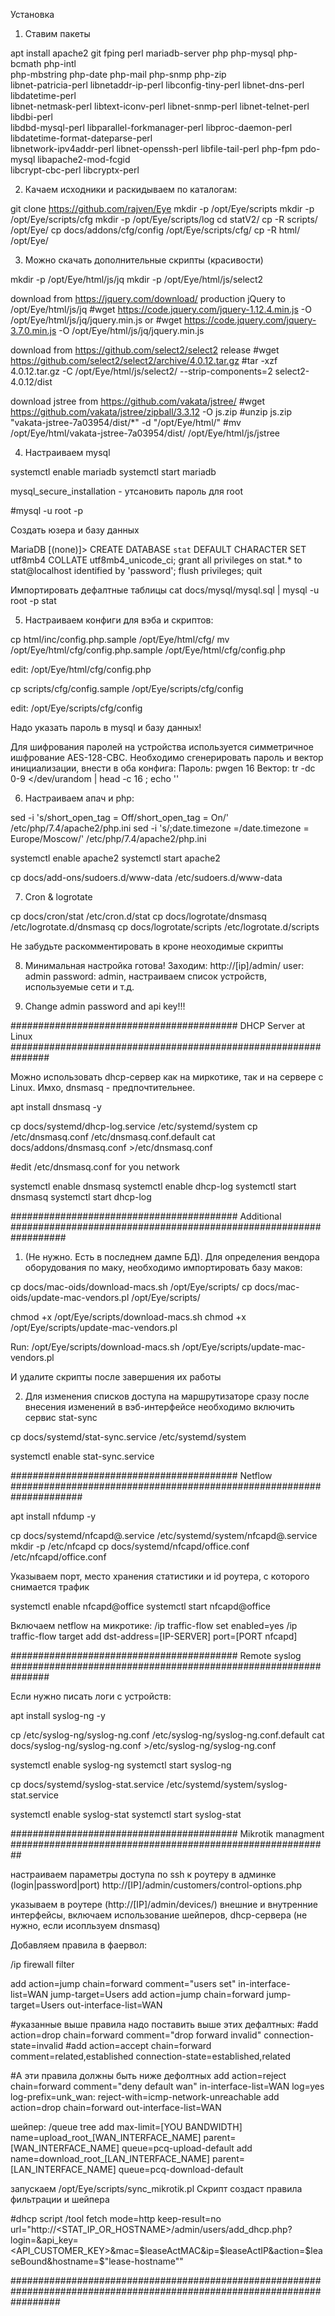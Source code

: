 Установка

1. Ставим пакеты

apt install apache2 git fping perl mariadb-server php php-mysql php-bcmath php-intl \
php-mbstring php-date php-mail php-snmp php-zip \
libnet-patricia-perl libnetaddr-ip-perl libconfig-tiny-perl libnet-dns-perl libdatetime-perl \
libnet-netmask-perl libtext-iconv-perl libnet-snmp-perl libnet-telnet-perl libdbi-perl \
libdbd-mysql-perl libparallel-forkmanager-perl libproc-daemon-perl libdatetime-format-dateparse-perl \
libnetwork-ipv4addr-perl libnet-openssh-perl libfile-tail-perl php-fpm pdo-mysql libapache2-mod-fcgid \
libcrypt-cbc-perl libcryptx-perl

2. Качаем исходники и раскидываем по каталогам:

git clone https://github.com/rajven/Eye
mkdir -p /opt/Eye/scripts
mkdir -p /opt/Eye/scripts/cfg
mkdir -p /opt/Eye/scripts/log
cd statV2/
cp -R scripts/ /opt/Eye/
cp docs/addons/cfg/config /opt/Eye/scripts/cfg/
cp -R html/ /opt/Eye/

3. Можно скачать дополнительные скрипты (красивости)

mkdir -p /opt/Eye/html/js/jq
mkdir -p /opt/Eye/html/js/select2

download from https://jquery.com/download/ production jQuery to /opt/Eye/html/js/jq
#wget https://code.jquery.com/jquery-1.12.4.min.js -O /opt/Eye/html/js/jq/jquery.min.js
or
#wget https://code.jquery.com/jquery-3.7.0.min.js -O /opt/Eye/html/js/jq/jquery.min.js

download from https://github.com/select2/select2 release
#wget https://github.com/select2/select2/archive/4.0.12.tar.gz
#tar -xzf 4.0.12.tar.gz -C /opt/Eye/html/js/select2/ --strip-components=2 select2-4.0.12/dist

download jstree from  https://github.com/vakata/jstree/
#wget https://github.com/vakata/jstree/zipball/3.3.12 -O js.zip
#unzip js.zip "vakata-jstree-7a03954/dist/*" -d "/opt/Eye/html/"
#mv /opt/Eye/html/vakata-jstree-7a03954/dist/ /opt/Eye/html/js/jstree

4. Настраиваем mysql 

systemctl enable mariadb
systemctl start mariadb

mysql_secure_installation - утсановить пароль для root

#mysql -u root -p

Создать юзера и базу данных

MariaDB [(none)]> 
CREATE DATABASE `stat` DEFAULT CHARACTER SET utf8mb4 COLLATE utf8mb4_unicode_ci;
grant all privileges on stat.* to stat@localhost identified by 'password';
flush privileges;
quit

Импортировать дефалтные таблицы
cat docs/mysql/mysql.sql | mysql -u root -p stat

5. Настраиваем конфиги для вэба и скриптов:

cp html/inc/config.php.sample /opt/Eye/html/cfg/
mv /opt/Eye/html/cfg/config.php.sample /opt/Eye/html/cfg/config.php

edit: /opt/Eye/html/cfg/config.php

cp scripts/cfg/config.sample /opt/Eye/scripts/cfg/config

edit: /opt/Eye/scripts/cfg/config

Надо указать пароль в  mysql и базу данных!

Для шифрования паролей на устройства используется симметричное ишфрование AES-128-CBC. Необходимо сгенерировать пароль и вектор инициализации, внести в оба конфига:
Пароль: pwgen 16
Вектор: tr -dc 0-9 </dev/urandom | head -c 16 ; echo ''

6. Настраиваем апач и php:

sed -i 's/short_open_tag = Off/short_open_tag = On/' /etc/php/7.4/apache2/php.ini
sed -i 's/;date.timezone =/date.timezone = Europe\/Moscow/' /etc/php/7.4/apache2/php.ini

systemctl enable apache2
systemctl start apache2

cp docs/add-ons/sudoers.d/www-data /etc/sudoers.d/www-data

7. Cron & logrotate

cp docs/cron/stat /etc/cron.d/stat
cp docs/logrotate/dnsmasq /etc/logrotate.d/dnsmasq
cp docs/logrotate/scripts /etc/logrotate.d/scripts

Не забудьте раскомментировать в кроне неоходимые скрипты

8. Минимальная настройка готова! Заходим: http://[ip]/admin/ user: admin password: admin, настраиваем список устройств, используемые сети и т.д.

9. Change admin password and api key!!!

######################################### DHCP Server at Linux ###############################################################

Можно использовать dhcp-сервер как на миркотике, так и на сервере с Linux. Имхо, dnsmasq - предпочтительнее.

apt install dnsmasq -y

cp docs/systemd/dhcp-log.service /etc/systemd/system
cp /etc/dnsmasq.conf /etc/dnsmasq.conf.default
cat docs/addons/dnsmasq.conf >/etc/dnsmasq.conf

#edit /etc/dnsmasq.conf for you network

systemctl enable dnsmasq
systemctl enable dhcp-log
systemctl start dnsmasq
systemctl start dhcp-log

######################################### Additional ##################################################################

1. (Не нужно. Есть в последнем дампе БД). Для определения вендора оборудования по маку, необходимо импортировать базу маков:

cp docs/mac-oids/download-macs.sh /opt/Eye/scripts/
cp docs/mac-oids/update-mac-vendors.pl /opt/Eye/scripts/

chmod +x /opt/Eye/scripts/download-macs.sh
chmod +x /opt/Eye/scripts/update-mac-vendors.pl

Run:
/opt/Eye/scripts/download-macs.sh
/opt/Eye/scripts/update-mac-vendors.pl

И удалите скрипты после завершения их работы

2. Для изменения списков доступа на маршрутизаторе сразу после внесения изменений в вэб-интерфейсе необходимо включить сервис stat-sync

cp docs/systemd/stat-sync.service /etc/systemd/system

systemctl enable stat-sync.service

######################################### Netflow #####################################################################

apt install nfdump -y

cp docs/systemd/nfcapd@.service /etc/systemd/system/nfcapd@.service
mkdir -p /etc/nfcapd
cp docs/systemd/nfcapd/office.conf /etc/nfcapd/office.conf

Указываем порт, место хранения статистики и id роутера, с которого снимается трафик

systemctl enable nfcapd@office
systemctl start nfcapd@office

Включаем netflow на микротике:
/ip traffic-flow
set enabled=yes
/ip traffic-flow target
add dst-address=[IP-SERVER] port=[PORT nfcapd]

######################################### Remote syslog ###############################################################

Если нужно писать логи с устройств:

apt install syslog-ng -y

cp /etc/syslog-ng/syslog-ng.conf  /etc/syslog-ng/syslog-ng.conf.default
cat docs/syslog-ng/syslog-ng.conf >/etc/syslog-ng/syslog-ng.conf

systemctl enable syslog-ng
systemctl start syslog-ng

cp docs/systemd/syslog-stat.service /etc/systemd/system/syslog-stat.service

systemctl enable syslog-stat
systemctl start syslog-stat

######################################### Mikrotik managment ##########################################################

настраиваем параметры доступа по ssh к роутеру в админке (login|password|port)  http://[IP]/admin/customers/control-options.php

указываем в роутере (http://[IP]/admin/devices/) внешние и внутренние интерфейсы, включаем использование шейперов, dhcp-сервера (не нужно, если исопльзуем dnsmasq)

Добавляем правила в фаервол:

/ip firewall filter

add action=jump chain=forward comment="users set" in-interface-list=WAN jump-target=Users
add action=jump chain=forward jump-target=Users out-interface-list=WAN

#указанные выше правила надо поставить выше этих дефалтных:
#add action=drop chain=forward comment="drop forward invalid" connection-state=invalid
#add action=accept chain=forward comment=related,established connection-state=established,related

#А эти правила должны быть ниже дефолтных
add action=reject chain=forward comment="deny default wan" in-interface-list=WAN log=yes log-prefix=unk_wan: reject-with=icmp-network-unreachable 
add action=drop chain=forward out-interface-list=WAN

шейпер:
/queue tree
add max-limit=[YOU BANDWIDTH] name=upload_root_[WAN_INTERFACE_NAME] parent=[WAN_INTERFACE_NAME] queue=pcq-upload-default
add name=download_root_[LAN_INTERFACE_NAME] parent=[LAN_INTERFACE_NAME] queue=pcq-download-default

запускаем /opt/Eye/scripts/sync_mikrotik.pl
Скрипт создаст правила фильтрации и шейпера

#dhcp script
/tool fetch mode=http keep-result=no url="http://<STAT_IP_OR_HOSTNAME>/admin/users/add_dhcp.php\?login=<LOGIN>&api_key=<API_CUSTOMER_KEY>&mac=$leaseActMAC&ip=$leaseActIP&action=$leaseBound&hostname=$"lease-hostname""

#########################################################################################################################
